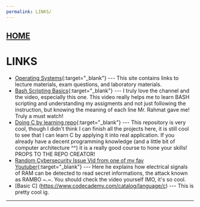 ```yaml
---
permalink: LINKS/
---
```


## [HOME](../)

# LINKS

* [Operating Systems](https://os.vlsm.org/){:target="_blank"} ---
  This site contains links to lecture materials, exam questions, and laboratory materials.
* [Bash Scripting Basics](https://www.youtube.com/watch?v=SPwyp2NG-bE&pp=ygUMbGludXggc2NyaXB0){:target="_blank"} ---
  I truly love the channel and the video, especially this one. This video really helps me to learn BASH scripting and understanding my assigments and not just following the instruction, but knowing the meaning of each line Mr. Rahmat gave me! Truly a must watch!
* [Doing C by learning repo](https://github.com/h0mbre/Learning-C){:target="_blank"} ---
  This repository is very cool, though I didn't think I can finish all the projects here, it is still cool to see that I can learn C by applying it into real application. If you already have a decent programming knowledge (and a little bit of computer architecture ^^) it is a really good course to hone your skills! PROPS TO THE REPO CREATOR!
* [Random Cybersecurity Issue Vid from one of my fav Youtuber](https://www.youtube.com/watch?v=ihtAijebU-M&pp=ygUSbG93IGxldmVsIGxlYXJuaW5n){:target="_blank"} ---
  Here he explains how electrical signals of RAM can be detected to read secret informations, the attack known as RAMBO ~.~. You should check the video yourself IMO, it's so cool.
* [Basic C] (https://www.codecademy.com/catalog/language/c) ---
  This is pretty cool ig.
<hr>
